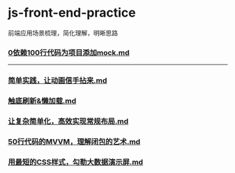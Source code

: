# js-front-end-practice

前端应用场景梳理，简化理解，明晰思路

### [0依赖100行代码为项目添加mock.md](0依赖100行代码为项目添加mock.md)

---

### [简单实践，让动画信手拈来.md](简单实践，让动画信手拈来.md)

### [触底刷新&懒加载.md](触底刷新&懒加载.md)

### [让复杂简单化，高效实现常规布局.md](让复杂简单化，高效实现常规布局.md)

### [50行代码的MVVM，理解闭包的艺术.md](50行代码的MVVM，理解闭包的艺术.md)

### [用最短的CSS样式，勾勒大数据演示屏.md](用最短的CSS样式，勾勒大数据演示屏.md)
